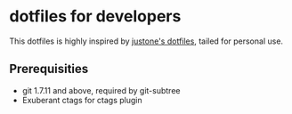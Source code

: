 # dotfiles for developers #

This dotfiles is highly inspired by [justone's dotfiles](http://github.com/justone/dotfiles), tailed for personal use.

## Prerequisities ##
 - git 1.7.11 and above, required by git-subtree
 - Exuberant ctags for ctags plugin

